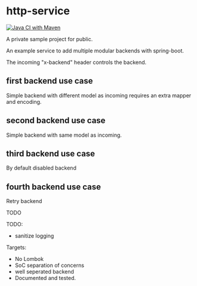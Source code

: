 # http-service

[![Java CI with Maven](https://github.com/mosesonline/spring-boot-http/actions/workflows/main.yml/badge.svg)](https://github.com/mosesonline/spring-boot-http/actions/workflows/main.yml)

A private sample project for public.

An example service to add multiple modular backends with spring-boot.

The incoming "x-backend" header controls the backend.

## first backend use case

Simple backend with different model as incoming requires an extra mapper and encoding.

## second backend use case

Simple backend with same model as incoming.

## third backend use case

By default disabled backend

## fourth backend use case

Retry backend


TODO

TODO:
- sanitize logging

Targets:
- No Lombok
- SoC separation of concerns
- well seperated backend
- Documented and tested.
